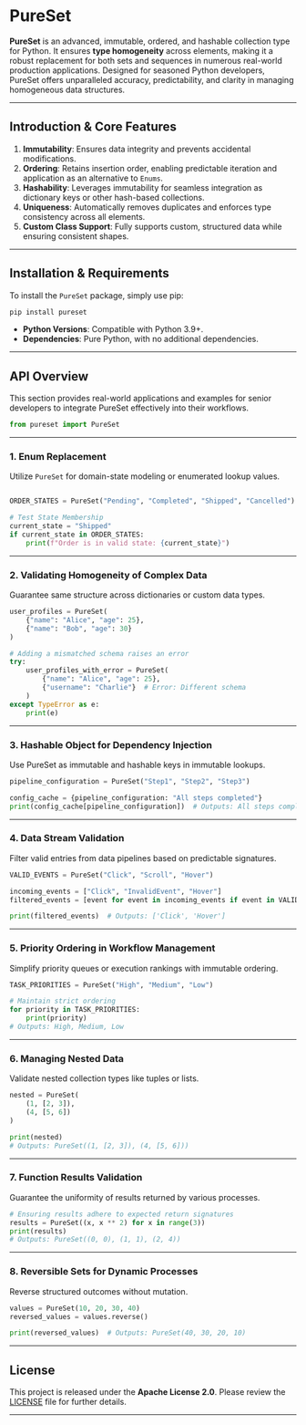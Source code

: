 # **PureSet**

**PureSet** is an advanced, immutable, ordered, and hashable collection type for Python. It ensures **type homogeneity** across elements, making it a robust replacement for both sets and sequences in numerous real-world production applications. Designed for seasoned Python developers, PureSet offers unparalleled accuracy, predictability, and clarity in managing homogeneous data structures.

---

## **Introduction & Core Features**
1. **Immutability**: Ensures data integrity and prevents accidental modifications.
2. **Ordering**: Retains insertion order, enabling predictable iteration and application as an alternative to `Enums`.
3. **Hashability**: Leverages immutability for seamless integration as dictionary keys or other hash-based collections.
4. **Uniqueness**: Automatically removes duplicates and enforces type consistency across all elements.
5. **Custom Class Support**: Fully supports custom, structured data while ensuring consistent shapes.
---

## **Installation & Requirements**
To install the `PureSet` package, simply use pip:
```bash
pip install pureset
```
- **Python Versions**: Compatible with Python 3.9+.
- **Dependencies**: Pure Python, with no additional dependencies.
---

## **API Overview**
This section provides real-world applications and examples for senior developers to integrate PureSet effectively into their workflows.
```python
from pureset import PureSet
```
---

### **1. Enum Replacement**
Utilize `PureSet` for domain-state modeling or enumerated lookup values.
```python

ORDER_STATES = PureSet("Pending", "Completed", "Shipped", "Cancelled")

# Test State Membership
current_state = "Shipped"
if current_state in ORDER_STATES:
    print(f"Order is in valid state: {current_state}")
```
---

### **2. Validating Homogeneity of Complex Data**
Guarantee same structure across dictionaries or custom data types.
```python
user_profiles = PureSet(
    {"name": "Alice", "age": 25},
    {"name": "Bob", "age": 30}
)

# Adding a mismatched schema raises an error
try:
    user_profiles_with_error = PureSet(
        {"name": "Alice", "age": 25},
        {"username": "Charlie"}  # Error: Different schema
    )
except TypeError as e:
    print(e)
```
---

### **3. Hashable Object for Dependency Injection**
Use PureSet as immutable and hashable keys in immutable lookups.

```python
pipeline_configuration = PureSet("Step1", "Step2", "Step3")

config_cache = {pipeline_configuration: "All steps completed"}
print(config_cache[pipeline_configuration])  # Outputs: All steps completed
```
---

### **4. Data Stream Validation**
Filter valid entries from data pipelines based on predictable signatures.
```python
VALID_EVENTS = PureSet("Click", "Scroll", "Hover")

incoming_events = ["Click", "InvalidEvent", "Hover"]
filtered_events = [event for event in incoming_events if event in VALID_EVENTS]

print(filtered_events)  # Outputs: ['Click', 'Hover']
```
---

### **5. Priority Ordering in Workflow Management**
Simplify priority queues or execution rankings with immutable ordering.
```python
TASK_PRIORITIES = PureSet("High", "Medium", "Low")

# Maintain strict ordering
for priority in TASK_PRIORITIES:
    print(priority)
# Outputs: High, Medium, Low
```
---

### **6. Managing Nested Data**
Validate nested collection types like tuples or lists.
```python
nested = PureSet(
    (1, [2, 3]),
    (4, [5, 6])
)

print(nested)
# Outputs: PureSet((1, [2, 3]), (4, [5, 6]))
```
---

### **7. Function Results Validation**
Guarantee the uniformity of results returned by various processes.
```python
# Ensuring results adhere to expected return signatures
results = PureSet((x, x ** 2) for x in range(3))
print(results)
# Outputs: PureSet((0, 0), (1, 1), (2, 4))
```
---

### **8. Reversible Sets for Dynamic Processes**
Reverse structured outcomes without mutation.
```python
values = PureSet(10, 20, 30, 40)
reversed_values = values.reverse()

print(reversed_values)  # Outputs: PureSet(40, 30, 20, 10)
```

---

## **License**
This project is released under the **Apache License 2.0**. Please review the [LICENSE](LICENSE) file for further details.

---
